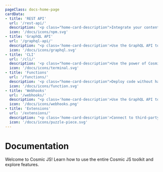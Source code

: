 ```yaml
---
pageClass: docs-home-page
cardData:
- title: 'REST API'
  url: '/rest-api/'
  description: '<p class="home-card-description">Integrate your content using the <a href="https://www.npmjs.com/package/cosmicjs" target="_blank">NPM module</a> or directly to the REST API.</p>'
  icon: '/docs/icons/npm.svg'
- title: 'GraphQL API'
  url: '/graphql-api/'
  description: "<p class='home-card-description'>Use the GraphQL API to get only the data you need and nothing you don't.</p>"
  icon: '/docs/icons/graphql.svg'
- title: 'CLI'
  url: '/cli/'
  description: '<p class="home-card-description">Use the power of Cosmic JS from the comfort of your command-line tool.</p>'
  icon: '/docs/icons/terminal.svg'
- title: 'Functions'
  url: '/functions/'
  description: '<p class="home-card-description">Deploy code without having to manage server infrastructure.'
  icon: '/docs/icons/function.svg'
- title: 'Webhooks'
  url: '/webhooks/'
  description: "<p class='home-card-description'>Use the GraphQL API to get only the data you need and nothing you don't."
  icon: '/docs/icons/webhooks.png'
- title: 'Extensions'
  url: '/extensions/'
  description: "<p class='home-card-description'>Connect to third-party APIs and create custom views within your Bucket."
  icon: '/docs/icons/puzzle-piece.svg'
---
```


# Documentation

Welcome to Cosmic JS! Learn how to use the entire Cosmic JS toolkit and explore features.

<div class="home-card-list">
  <HomeCard
    v-for="card in $frontmatter.cardData"
    :title="card.title"
    :url="card.url"
    :icon="card.icon"
    :key="card.title"
  >
    <div v-html="card.description"></div>
  </HomeCard>
</div>